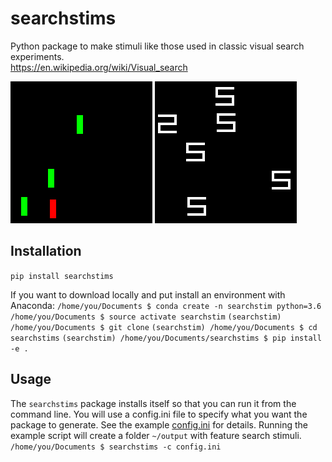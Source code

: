 # searchstims

Python package to make stimuli like those used in classic visual search experiments.  
https://en.wikipedia.org/wiki/Visual_search

![efficient_search](redvert_v_greenvert_set_size_4_target_present_55.png)
![inefficient_search](two_v_five_set_size_6_target_present_78.png)

## Installation
`pip install searchstims`

If you want to download locally and put install an environment with Anaconda:
`/home/you/Documents $ conda create -n searchstim python=3.6`
`/home/you/Documents $ source activate searchstim`
`(searchstim) /home/you/Documents $ git clone`
`(searchstim) /home/you/Documents $ cd searchstims`
`(searchstim) /home/you/Documents/searchstims $ pip install -e .`

## Usage
The `searchstims` package installs itself so that you can run it from the
command line. You will use a config.ini file to specify what you want the
package to generate. See the example [config.ini](./config.ini) for details.
Running the example script will create a folder `~/output` with feature
search stimuli.
`/home/you/Documents $ searchstims -c config.ini`
